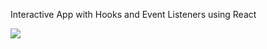 Interactive App with Hooks and Event Listeners using React

<img src="https://github.com/nida152/Click-Counter/blob/master/screenshots/Home.png"/>
